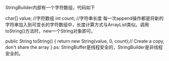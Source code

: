 StringBuilder内部有一个字符数组，代码如下

char[] value;   //字符数组
int count;      //字符串长度
每一次append操作都是将新的字符串加入到可变长的字符数组中，长度计算方式与ArrayList类似。调用toString()方法时，new一个String对象即可。

public String toString() {
        return new String(value, 0, count);// Create a copy, don't share the array
}
ps: StringBuffer是线程安全的，StringBuilder是非线程安全的。